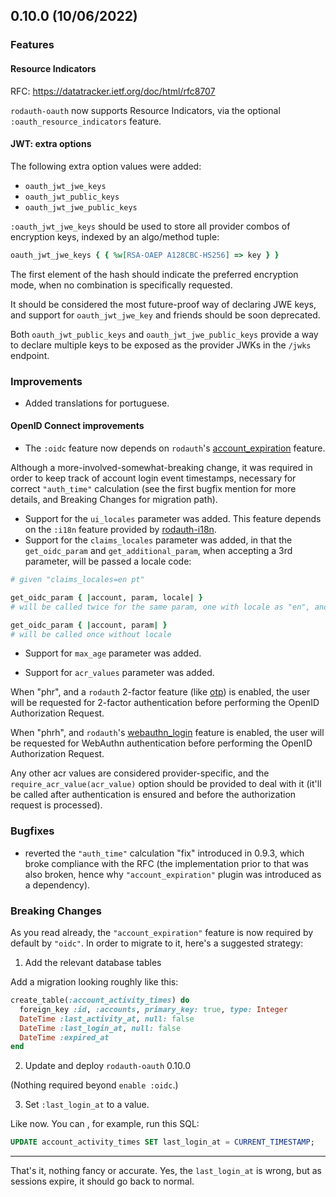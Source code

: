## 0.10.0 (10/06/2022)

### Features

#### Resource Indicators

RFC: https://datatracker.ietf.org/doc/html/rfc8707

`rodauth-oauth` now supports Resource Indicators, via the optional `:oauth_resource_indicators` feature.

#### JWT: extra options

The following extra option values were added:

* `oauth_jwt_jwe_keys`
* `oauth_jwt_public_keys`
* `oauth_jwt_jwe_public_keys`

`:oauth_jwt_jwe_keys` should be used to store all provider combos of encryption keys, indexed by an algo/method tuple:

```ruby
oauth_jwt_jwe_keys { { %w[RSA-OAEP A128CBC-HS256] => key } }
```

The first element of the hash should indicate the preferred encryption mode, when no combination is specifically requested.

It should be considered the most future-proof way of declaring JWE keys, and support for `oauth_jwt_jwe_key` and friends should be soon deprecated.

Both `oauth_jwt_public_keys` and `oauth_jwt_jwe_public_keys` provide a way to declare multiple keys to be exposed as the provider JWKs in the `/jwks` endpoint.

### Improvements

* Added translations for portuguese.

#### OpenID Connect improvements

* The `:oidc` feature now depends on `rodauth`'s [account_expiration](http://rodauth.jeremyevans.net/rdoc/files/doc/account_expiration_rdoc.html) feature.

Although a more-involved-somewhat-breaking change, it was required in order to keep track of account login event timestamps, necessary for correct `"auth_time"` calculation (see the first bugfix mention for more details, and Breaking Changes for migration path).


* Support for the `ui_locales` parameter was added. This feature depends on the `:i18n` feature provided by [rodauth-i18n](https://github.com/janko/rodauth-i18n).
*  Support for the `claims_locales` parameter was added, in that the `get_oidc_param` and `get_additional_param`, when accepting a 3rd parameter, will be passed a locale code:

```ruby
# given "claims_locales=en pt"

get_oidc_param { |account, param, locale| }
# will be called twice for the same param, one with locale as "en", another as "pt"

get_oidc_param { |account, param| }
# will be called once without locale
```

* Support for `max_age` parameter was added.

* Support for `acr_values` parameter was added.

When "phr", and a `rodauth` 2-factor feature (like [otp](http://rodauth.jeremyevans.net/rdoc/files/doc/otp_rdoc.html)) is enabled, the user will be requested for 2-factor authentication before performing the OpenID Authorization Request.

When "phrh", and `rodauth`'s [webauthn_login](http://rodauth.jeremyevans.net/rdoc/files/doc/webauthn_login_rdoc.html) feature is enabled,  the user will be requested for WebAuthn authentication before performing the OpenID Authorization Request.

Any other acr values are considered provider-specific, and the `require_acr_value(acr_value)` option should be provided to deal with it (it'll be called after authentication is ensured and before the authorization request is processed).

### Bugfixes

* reverted the `"auth_time"` calculation "fix" introduced in 0.9.3, which broke compliance with the RFC (the implementation prior to that was also broken, hence why `"account_expiration"` plugin was introduced as a dependency).

### Breaking Changes

As you read already, the `"account_expiration"` feature is now required by default by `"oidc"`. In order to migrate to it, here's a suggested strategy:

1. Add the relevant database tables

Add a migration looking roughly like this:

```ruby
create_table(:account_activity_times) do
  foreign_key :id, :accounts, primary_key: true, type: Integer
  DateTime :last_activity_at, null: false
  DateTime :last_login_at, null: false
  DateTime :expired_at
end
```

2. Update and deploy `rodauth-oauth` 0.10.0

(Nothing required beyond `enable :oidc`.)

3. Set `:last_login_at` to a value.

Like now. You can , for example, run this SQL:

```sql
UPDATE account_activity_times SET last_login_at = CURRENT_TIMESTAMP;
```

---

That's it, nothing fancy or accurate. Yes, the `last_login_at` is wrong, but as sessions expire, it should go back to normal.